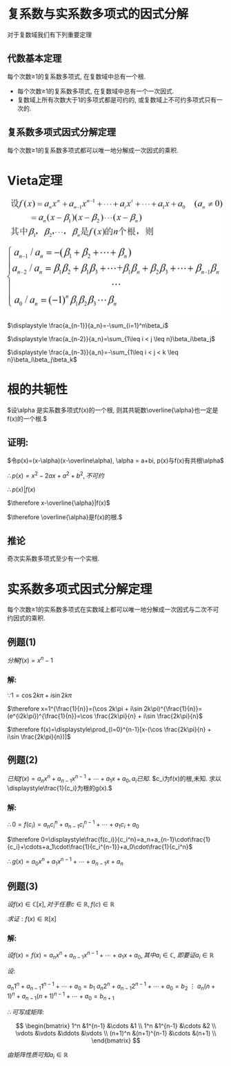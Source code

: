 # 复系数与实系数多项式的因式分解

对于复数域我们有下列重要定理

## 代数基本定理

每个次数≥1的复系数多项式, 在复数域中总有一个根. 

* 每个次数≥1的复系数多项式, 在复数域中总有一个一次因式.
* 复数域上所有次数大于1的多项式都是可约的, 或复数域上不可约多项式只有一次的.

## 复系数多项式因式分解定理

每个次数≥1的复系数多项式都可以唯一地分解成一次因式的乘积.

# Vieta定理

![](2020-10-28-08-12-37.png)

$\displaystyle \frac{a_{n-1}}{a_n}=-\sum_{i=1}^n\beta_i$

$\displaystyle \frac{a_{n-2}}{a_n}=\sum_{1\leq i < j \leq n}\beta_i\beta_j$

$\displaystyle \frac{a_{n-3}}{a_n}=-\sum_{1\leq i < j < k \leq n}\beta_i\beta_j\beta_k$

# 根的共轭性

$设\alpha 是实系数多项式f(x)的一个根, 则其共轭数\overline{\alpha}也一定是f(x)的一个根.$

## 证明:

$令p(x)=(x-\alpha)(x-\overline\alpha), \alpha = a+bi, p(x)与f(x)有共根\alpha$

$\therefore p(x)=x^2-2ax+a^2+b^2, 不可约$

$\therefore p(x)|f(x)$

$\therefore x-\overline{\alpha}|f(x)$

$\therefore \overline{\alpha}是f(x)的根.$

## 推论

奇次实系数多项式至少有一个实根.

# 实系数多项式因式分解定理

每个次数≥1的实系数多项式在实数域上都可以唯一地分解成一次因式与二次不可约因式的乘积.

## 例题(1)

$分解f(x)=x^n-1$

### 解:

$\because 1=\cos 2k\pi + i\sin 2k\pi$

$\therefore x=1^{\frac{1}{n}}=(\cos 2k\pi + i\sin 2k\pi)^{\frac{1}{n}}=(e^{i2k\pi})^{\frac{1}{n}}=\cos \frac{2k\pi}{n} + i\sin \frac{2k\pi}{n}$

$\therefore f(x)=\displaystyle\prod_{l=0}^{n-1}[x-(\cos \frac{2k\pi}{n} + i\sin \frac{2k\pi}{n})]$

## 例题(2)

$已知f(x)=a_nx^n+a_{n-1}x^{n-1}+\cdots+a_1x+a_0, a_i已知.$
$c_i为f(x)的根,未知. 求以\displaystyle\frac{1}{c_i}为根的g(x).$

### 解:

$\therefore 0=f(c_i)=a_nc_i^n+a_{n-1}c_i^{n-1}+\cdots+a_1c_i+a_0$

$\therefore 0=\displaystyle\frac{f(c_i)}{c_i^n}=a_n+a_{n-1}\cdot\frac{1}{c_i}+\cdots+a_1\cdot\frac{1}{c_i^{n-1}}+a_0\cdot\frac{1}{c_i^n}$

$\therefore g(x)=a_0x^n+a_1x^{n-1}+\cdots+a_{n-1}x+a_n$

## 例题(3)

$设f(x)\in \mathbb{C}[x], 对于任意c\in \mathbb{R}, f(c)\in \mathbb{R}$

$求证: f(x)\in \mathbb{R}[x]$

### 解:

$设f(x)=f(x)=a_nx^n+a_{n-1}x^{n-1}+\cdots+a_1x+a_0, 其中a_i\in \mathbb{C},$
$即要证a_i\in \mathbb{R}$

$设:$

$a_n1^n+a_{n-1}1^{n-1}+\cdots+a_0=b_1$
$a_n2^n+a_{n-1}2^{n-1}+\cdots+a_0=b_2$
$\vdots$
$a_n(n+1)^n+a_{n-1}(n+1)^{n-1}+\cdots+a_0=b_{n+1}$

$\therefore 可写成矩阵:$

$$
\begin{bmatrix}
1^n &1^{n-1} &\cdots &1 \\
1^n &1^{n-1} &\cdots &2 \\
\vdots &\vdots &\ddots &\vdots \\
(n+1)^n &(n+1)^{n-1} &\cdots &(n+1) \\
\end{bmatrix}
$$

$由矩阵性质可知a_i\in \mathbb{R}$